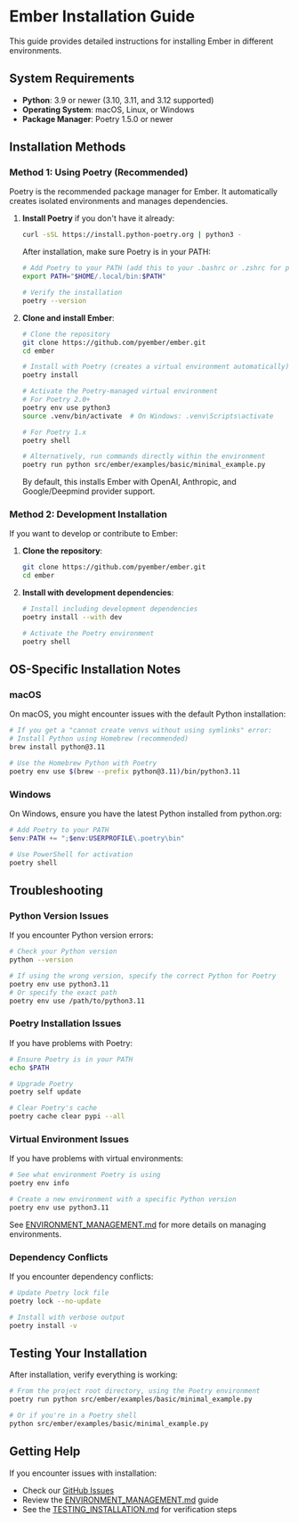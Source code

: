 # Ember Installation Guide

This guide provides detailed instructions for installing Ember in different environments.

## System Requirements

- **Python**: 3.9 or newer (3.10, 3.11, and 3.12 supported)
- **Operating System**: macOS, Linux, or Windows
- **Package Manager**: Poetry 1.5.0 or newer

## Installation Methods

### Method 1: Using Poetry (Recommended)

Poetry is the recommended package manager for Ember. It automatically creates isolated environments and manages dependencies.

1. **Install Poetry** if you don't have it already:
   ```bash
   curl -sSL https://install.python-poetry.org | python3 -
   ```

   After installation, make sure Poetry is in your PATH:
   ```bash
   # Add Poetry to your PATH (add this to your .bashrc or .zshrc for persistence)
   export PATH="$HOME/.local/bin:$PATH"
   
   # Verify the installation
   poetry --version
   ```

2. **Clone and install Ember**:
   ```bash
   # Clone the repository
   git clone https://github.com/pyember/ember.git
   cd ember
   
   # Install with Poetry (creates a virtual environment automatically)
   poetry install
   
   # Activate the Poetry-managed virtual environment
   # For Poetry 2.0+
   poetry env use python3
   source .venv/bin/activate  # On Windows: .venv\Scripts\activate
   
   # For Poetry 1.x
   poetry shell
   
   # Alternatively, run commands directly within the environment
   poetry run python src/ember/examples/basic/minimal_example.py
   ```
   
   By default, this installs Ember with OpenAI, Anthropic, and Google/Deepmind provider support.

### Method 2: Development Installation

If you want to develop or contribute to Ember:

1. **Clone the repository**:
   ```bash
   git clone https://github.com/pyember/ember.git
   cd ember
   ```

2. **Install with development dependencies**:
   ```bash
   # Install including development dependencies
   poetry install --with dev
   
   # Activate the Poetry environment
   poetry shell
   ```

## OS-Specific Installation Notes

### macOS

On macOS, you might encounter issues with the default Python installation:

```bash
# If you get a "cannot create venvs without using symlinks" error:
# Install Python using Homebrew (recommended)
brew install python@3.11

# Use the Homebrew Python with Poetry
poetry env use $(brew --prefix python@3.11)/bin/python3.11
```

### Windows

On Windows, ensure you have the latest Python installed from python.org:

```powershell
# Add Poetry to your PATH
$env:PATH += ";$env:USERPROFILE\.poetry\bin"

# Use PowerShell for activation
poetry shell
```

## Troubleshooting

### Python Version Issues

If you encounter Python version errors:

```bash
# Check your Python version
python --version

# If using the wrong version, specify the correct Python for Poetry
poetry env use python3.11
# Or specify the exact path
poetry env use /path/to/python3.11
```

### Poetry Installation Issues

If you have problems with Poetry:

```bash
# Ensure Poetry is in your PATH
echo $PATH

# Upgrade Poetry
poetry self update

# Clear Poetry's cache
poetry cache clear pypi --all
```

### Virtual Environment Issues

If you have problems with virtual environments:

```bash
# See what environment Poetry is using
poetry env info

# Create a new environment with a specific Python version
poetry env use python3.11
```

See [ENVIRONMENT_MANAGEMENT.md](ENVIRONMENT_MANAGEMENT.md) for more details on managing environments.

### Dependency Conflicts

If you encounter dependency conflicts:

```bash
# Update Poetry lock file
poetry lock --no-update

# Install with verbose output
poetry install -v
```

## Testing Your Installation

After installation, verify everything is working:

```bash
# From the project root directory, using the Poetry environment
poetry run python src/ember/examples/basic/minimal_example.py

# Or if you're in a Poetry shell
python src/ember/examples/basic/minimal_example.py
```

## Getting Help

If you encounter issues with installation:
- Check our [GitHub Issues](https://github.com/pyember/ember/issues)
- Review the [ENVIRONMENT_MANAGEMENT.md](ENVIRONMENT_MANAGEMENT.md) guide
- See the [TESTING_INSTALLATION.md](TESTING_INSTALLATION.md) for verification steps